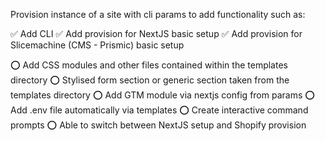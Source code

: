 Provision instance of a site with cli params to add functionality such as:

✅ Add CLI
✅ Add provision for NextJS basic setup
✅ Add provision for Slicemachine (CMS - Prismic) basic setup

⭕️ Add CSS modules and other files contained within the templates directory
⭕️ Stylised form section or generic section taken from the templates directory
⭕️ Add GTM module via nextjs config from params
⭕️ Add .env file automatically via templates
⭕️ Create interactive command prompts
⭕️ Able to switch between NextJS setup and Shopify provision

